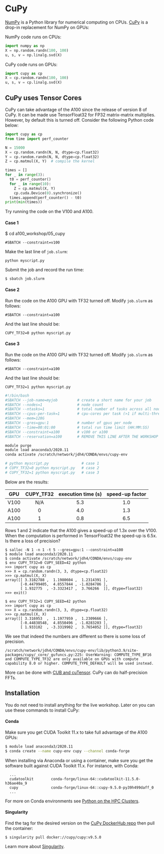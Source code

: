 # CuPy

[NumPy](https://numpy.org) is a Python library for numerical computing on CPUs. [CuPy](https://cupy.dev) is a drop-in replacement for NumPy on GPUs:

NumPy code runs on CPUs:

```python
import numpy as np
X = np.random.randn(100, 100)
u, s, v = np.linalg.svd(X)
```

CuPy code runs on GPUs:

```python
import cupy as cp
X = cp.random.randn(100, 100)
u, s, v = cp.linalg.svd(X)
```

## CuPy uses Tensor Cores

CuPy can take advantage of the A100 since the release of version 8 of CuPy. It can be made use TensorFloat32 for FP32 matrix-matrix multiplies. However, by default this is turned off. Consider the following Python code below:

```python
import cupy as cp
from time import perf_counter

N = 15000
X = cp.random.randn(N, N, dtype=cp.float32)
Y = cp.random.randn(N, N, dtype=cp.float32)
Z = cp.matmul(X, Y)  # compile the kernel

times = []
for _ in range(3):
  t0 = perf_counter()
  for _ in range(10):
    Z = cp.matmul(X, Y)
    cp.cuda.Device(0).synchronize()
  times.append(perf_counter() - t0)
print(min(times))
```

Try running the code on the V100 and A100.

#### Case 1

$ cd a100_workshop/05_cupy

```
#SBATCH --constraint=v100
```

Make the last line of `job.slurm`:

```
python myscript.py
```

Submit the job and record the run time:

```
$ sbatch job.slurm
```

#### Case 2

Run the code on the A100 GPU with TF32 turned off. Modify `job.slurm` as follows:

```
#SBATCH --constraint=a100
```

And the last line should be:

```
CUPY_TF32=0 python myscript.py
```


#### Case 3

Run the code on the A100 GPU with TF32 turned off. Modify `job.slurm` as follows:

```
#SBATCH --constraint=a100
```

And the last line should be:

```
CUPY_TF32=1 python myscript.py
```


```bash
#!/bin/bash
#SBATCH --job-name=myjob         # create a short name for your job
#SBATCH --nodes=1                # node count
#SBATCH --ntasks=1               # total number of tasks across all nodes
#SBATCH --cpus-per-task=1        # cpu-cores per task (>1 if multi-threaded tasks)
#SBATCH --mem=128G
#SBATCH --gres=gpu:1             # number of gpus per node
#SBATCH --time=00:01:00          # total run time limit (HH:MM:SS)
#SBATCH --constraint=a100        # v100 or a100
#SBATCH --reservation=a100       # REMOVE THIS LINE AFTER THE WORKSHOP

module purge
module load anaconda3/2020.11
conda activate /scratch/network/jdh4/CONDA/envs/cupy-env

# python myscript.py               # case 1
# CUPY_TF32=0 python myscript.py   # case 2
# CUPY_TF32=1 python myscript.py   # case 3
```

Below are the results:

| GPU                  | CUPY_TF32  | execution time (s)  |  speed-up factor   |
|:--------------------:|:------------------:|:-----------:|:------------------:|
|  V100                | N/A                |    5.3      |      1.0           |
|  A100                | 0                  |    4.0      |      1.3           |
|  A100                | 1                  |    0.8      |      6.5           |


Rows 1 and 2 indicate that the A100 gives a speed-up of 1.3x over the V100. When the computation is performed in TensorFloat32 the speed-up is 6.5x. Is there a loss of precision?

```
$ salloc -N 1 -n 1 -t 5 --gres=gpu:1 --constraint=a100
$ module load anaconda3/2020.11
$ conda activate /scratch/network/jdh4/CONDA/envs/cupy-env
$ env CUPY_TF32=0 CUPY_SEED=42 python
>>> import cupy as cp
>>> X = cp.random.randn(3, 3, dtype=cp.float32)
>>> cp.matmul(X, X)
array([[ 3.3182788 ,  1.1980604 ,  1.2314391 ],
       [-0.44799405,  4.8557844 , -1.0284786 ],
       [ 1.932775  , -3.3323417 ,  3.766266  ]], dtype=float32)
>>> exit()
```

```
$ env CUPY_TF32=1 CUPY_SEED=42 python
>>> import cupy as cp
>>> X = cp.random.randn(3, 3, dtype=cp.float32)
>>> cp.matmul(X, X)
array([[ 3.316953  ,  1.1977959 ,  1.2309666 ],
       [-0.44838548,  4.8550496 , -1.0283203 ],
       [ 1.933102  , -3.3319902 ,  3.7654052 ]], dtype=float32)
```

We see that indeed the numbers are different so there is some loss of precision.

```
/scratch/network/jdh4/CONDA/envs/cupy-env/lib/python3.9/site-packages/cupy/_core/_gufuncs.py:225: UserWarning: COMPUTE_TYPE_BF16 and COMPUTE_TYPE_TF32 are only available on GPUs with compute capability 8.0 or higher. COMPUTE_TYPE_DEFAULT will be used instead.
```

More can be done with [CUB and cuTensor](https://tech.preferred.jp/en/blog/cupy-v8/). CuPy can do half-precision FFTs.

## Installation

You do not need to install anything for the live workshop. Later on you can use these commands to install CuPy:

#### Conda

Make sure you get CUDA Toolkit 11.x to take full advantage of the A100 GPUs:

```bash
$ module load anaconda3/2020.11
$ conda create --name cupy-env cupy --channel conda-forge
```

When installing via Anaconda or using a container, make sure you get the software built against CUDA Toolkit 11.x. For instance, with Conda:

```
  ...
  cudatoolkit        conda-forge/linux-64::cudatoolkit-11.5.0-h36ae40a_9
  cupy               conda-forge/linux-64::cupy-9.5.0-py39h499daff_0
  ...
```

For more on Conda environments see [Python on the HPC Clusters](https://researchcomputing.princeton.edu/support/knowledge-base/python).

#### Singularity

Find the tag for the desired version on the [CuPy DockerHub repo](https://hub.docker.com/r/cupy/cupy) then pull the container:

```
$ singularity pull docker://cupy/cupy:v9.5.0
```

Learn more about [Singularity](https://researchcomputing.princeton.edu/support/knowledge-base/singularity).
